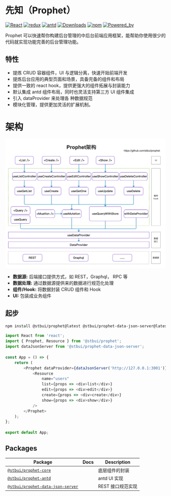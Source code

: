 # 先知（Prophet）

[![React](https://img.shields.io/badge/react-16.14.0-brightgreen.svg?style=square)](https://github.com/facebook/react)
[![redux](https://img.shields.io/badge/redux-4.0.5-brightgreen.svg?style=square)](https://github.com/facebook/react)
[![antd](https://img.shields.io/badge/antd-4.8.2-brightgreen.svg?style=square)](https://github.com/facebook/react)
[![Downloads](https://img.shields.io/npm/dm/@stbui/prophet.svg)](https://npmcharts.com/compare/@stbui/prophet?minimal=true)
[![npm](https://img.shields.io/badge/prophet-3.0.1-green.svg?style=flat)](https://github.com/stbui/prophet)
[![Powered_by](https://img.shields.io/badge/Powered_by-stbui-green.svg?style=flat)](https://github.com/stbui/prophet)

Prophet 可以快速帮你构建后台管理的中后台前端应用框架，能帮助你使用很少的代码就实现功能完善的后台管理功能。

## 特性

-   提炼 CRUD 容器组件，UI 与逻辑分离，快速开始前端开发
-   提炼后台应用的典型页面和场景，具备完备的组件和布局
-   提供一致的 react hook，提供更强大的组件拓展与封装能力
-   默认集成 antd 组件布局，同时也灵活支持第三方 UI 组件集成
-   引入 dataProvider 来处理各 种数据规范
-   模块化管理，提供更加灵活的扩展机制。

# 架构

![架构](docs/prophet.png)

-   **数据源:** 后端接口提供方式，如 REST，Graphql， RPC 等
-   **数据处理:** 通过数据源提供来的数据进行规范化处理
-   **组件/Hook:** 将数据封装 CRUD 组件和 Hook
-   **UI:** 包装成业务组件

## 起步

```bash
npm install @stbui/prophet@latest @stbui/prophet-data-json-server@latest
```

```js
import React from 'react';
import { Prophet, Resource } from '@stbui/prophet';
import dataJsonServer from '@stbui/prophet-data-json-server';

const App = () => {
    return (
        <Prophet dataProvider={dataJsonServer('http://127.0.0.1:3001')}>
            <Resource
                name="users"
                list={props => <div>list</div>}
                edit={props => <div>edit</div>}
                create={props => <div>create</div>}
                show={props => <div>show</div>}
            />
        </Prophet>
    );
};

export default App;
```

## Packages

| Package                                                         | Docs | Description       |
| --------------------------------------------------------------- | ---- | ----------------- |
| [`@stbui/prophet-core`](/packages/core)                         |      | 底层组件的封装    |
| [`@stbui/prophet-antd`](/packages/antd)                         |      | antd UI 实现      |
| [`@stbui/prophet-data-json-server`](/packages/data-json-server) |      | REST 接口规范实现 |
